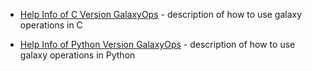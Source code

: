  

- [Help Info of C Version GalaxyOps](Admin%2FInternals%2FGalaxyOps%2FC) - description of how to use galaxy operations in C 

- [Help Info of Python Version GalaxyOps](Admin%2FInternals%2FGalaxyOps%2FPython) - description of how to use galaxy operations in Python
